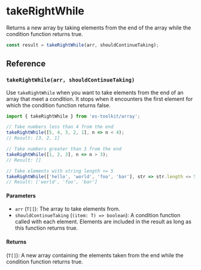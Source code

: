 # takeRightWhile

Returns a new array by taking elements from the end of the array while the condition function returns true.

```typescript
const result = takeRightWhile(arr, shouldContinueTaking);
```

## Reference

### `takeRightWhile(arr, shouldContinueTaking)`

Use `takeRightWhile` when you want to take elements from the end of an array that meet a condition. It stops when it encounters the first element for which the condition function returns false.

```typescript
import { takeRightWhile } from 'es-toolkit/array';

// Take numbers less than 4 from the end
takeRightWhile([5, 4, 3, 2, 1], n => n < 4);
// Result: [3, 2, 1]

// Take numbers greater than 3 from the end
takeRightWhile([1, 2, 3], n => n > 3);
// Result: []

// Take elements with string length <= 5
takeRightWhile(['hello', 'world', 'foo', 'bar'], str => str.length <= 5);
// Result: ['world', 'foo', 'bar']
```

#### Parameters

- `arr` (`T[]`): The array to take elements from.
- `shouldContinueTaking` (`(item: T) => boolean`): A condition function called with each element. Elements are included in the result as long as this function returns true.

#### Returns

(`T[]`): A new array containing the elements taken from the end while the condition function returns true.
